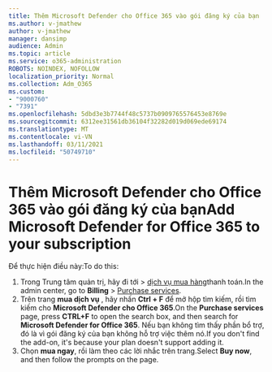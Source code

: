 ```yaml
---
title: Thêm Microsoft Defender cho Office 365 vào gói đăng ký của bạn
ms.author: v-jmathew
author: v-jmathew
manager: dansimp
audience: Admin
ms.topic: article
ms.service: o365-administration
ROBOTS: NOINDEX, NOFOLLOW
localization_priority: Normal
ms.collection: Adm_O365
ms.custom:
- "9000760"
- "7391"
ms.openlocfilehash: 5dbd3e3b7744f48c5737b0909765576453e8769e
ms.sourcegitcommit: 6312ee31561db36104f32282d019d069ede69174
ms.translationtype: MT
ms.contentlocale: vi-VN
ms.lasthandoff: 03/11/2021
ms.locfileid: "50749710"
---
```

# <a name="add-microsoft-defender-for-office-365-to-your-subscription"></a><span data-ttu-id="f701e-102">Thêm Microsoft Defender cho Office 365 vào gói đăng ký của bạn</span><span class="sxs-lookup"><span data-stu-id="f701e-102">Add Microsoft Defender for Office 365 to your subscription</span></span>

<span data-ttu-id="f701e-103">Để thực hiện điều này:</span><span class="sxs-lookup"><span data-stu-id="f701e-103">To do this:</span></span>

1. <span data-ttu-id="f701e-104">Trong Trung tâm quản trị, hãy đi tới  >  [dịch vụ mua hàng](https://go.microsoft.com/fwlink/p/?linkid=868433)thanh toán.</span><span class="sxs-lookup"><span data-stu-id="f701e-104">In the admin center, go to **Billing** > [Purchase services](https://go.microsoft.com/fwlink/p/?linkid=868433).</span></span>
2. <span data-ttu-id="f701e-105">Trên trang **mua dịch vụ** , hãy nhấn **Ctrl + F** để mở hộp tìm kiếm, rồi tìm kiếm cho **Microsoft Defender cho Office 365**.</span><span class="sxs-lookup"><span data-stu-id="f701e-105">On the **Purchase services** page, press **CTRL+F** to open the search box, and then search for **Microsoft Defender for Office 365**.</span></span> <span data-ttu-id="f701e-106">Nếu bạn không tìm thấy phần bổ trợ, đó là vì gói đăng ký của bạn không hỗ trợ việc thêm nó.</span><span class="sxs-lookup"><span data-stu-id="f701e-106">If you don't find the add-on, it's because your plan doesn't support adding it.</span></span>
3. <span data-ttu-id="f701e-107">Chọn **mua ngay**, rồi làm theo các lời nhắc trên trang.</span><span class="sxs-lookup"><span data-stu-id="f701e-107">Select **Buy now**, and then follow the prompts on the page.</span></span>
